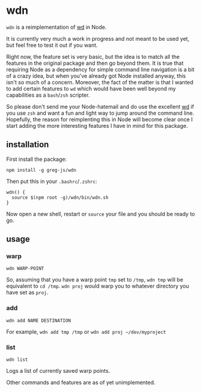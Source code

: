 # wdn

`wdn` is a reimplementation of [wd](https://github.com/mfaerevaag/wd) in Node.

It is currently very much a work in progress and not meant to be used yet, but feel free to test it out if you want.

Right now, the feature set is very basic, but the idea is to match all the features in the original package and then go beyond them. It is true that requiring Node as a dependency for simple command line navigation is a bit of a crazy idea, but when you've already got Node installed anyway, this isn't so much of a concern. Moreover, the fact of the matter is that I wanted to add certain features to `wd` which would have been well beyond my capabilities as a `bash`/`zsh` scripter.

So please don't send me your Node-hatemail and do use the excellent [wd](https://github.com/mfaerevaag/wd) if you use `zsh` and want a fun and light way to jump around the command line. Hopefully, the reason for reimplenting this in Node will become clear once I start adding the more interesting features I have in mind for this package.

## installation

First install the package:

```
npm install -g greg-js/wdn
```

Then put this in your `.bashrc`/`.zshrc`:

```
wdn() {
  source $(npm root -g)/wdn/bin/wdn.sh
}
```

Now open a new shell, restart or `source` your file and you should be ready to go.

## usage

### warp

```
wdn WARP-POINT
```

So, assuming that you have a warp point `tmp` set to `/tmp`, `wdn tmp` will be equivalent to `cd /tmp`. `wdn proj` would warp you to whatever directory you have set as `proj`.

### add

```
wdn add NAME DESTINATION
```

For example, `wdn add tmp /tmp` or `wdn add proj ~/dev/myproject`

### list

```
wdn list
```

Logs a list of currently saved warp points.





Other commands and features are as of yet unimplemented.
